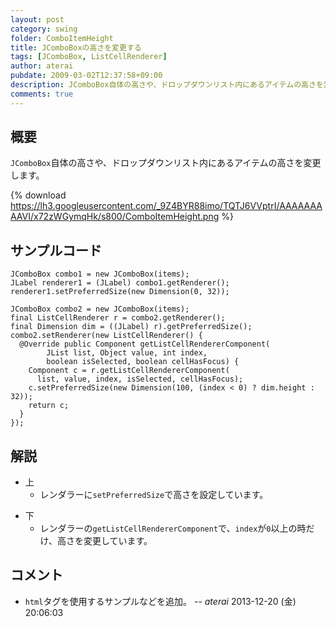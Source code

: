 ```yaml
---
layout: post
category: swing
folder: ComboItemHeight
title: JComboBoxの高さを変更する
tags: [JComboBox, ListCellRenderer]
author: aterai
pubdate: 2009-03-02T12:37:58+09:00
description: JComboBox自体の高さや、ドロップダウンリスト内にあるアイテムの高さを変更します。
comments: true
---
```

## 概要
`JComboBox`自体の高さや、ドロップダウンリスト内にあるアイテムの高さを変更します。

{% download https://lh3.googleusercontent.com/_9Z4BYR88imo/TQTJ6VVptrI/AAAAAAAAAVI/x72zWGymqHk/s800/ComboItemHeight.png %}

## サンプルコード
<pre class="prettyprint"><code>JComboBox combo1 = new JComboBox(items);
JLabel renderer1 = (JLabel) combo1.getRenderer();
renderer1.setPreferredSize(new Dimension(0, 32));

JComboBox combo2 = new JComboBox(items);
final ListCellRenderer r = combo2.getRenderer();
final Dimension dim = ((JLabel) r).getPreferredSize();
combo2.setRenderer(new ListCellRenderer() {
  @Override public Component getListCellRendererComponent(
        JList list, Object value, int index,
        boolean isSelected, boolean cellHasFocus) {
    Component c = r.getListCellRendererComponent(
      list, value, index, isSelected, cellHasFocus);
    c.setPreferredSize(new Dimension(100, (index &lt; 0) ? dim.height : 32));
    return c;
  }
});
</code></pre>

## 解説
- 上
    - レンダラーに`setPreferredSize`で高さを設定しています。

<!-- dummy comment line for breaking list -->

- 下
    - レンダラーの`getListCellRendererComponent`で、`index`が`0`以上の時だけ、高さを変更しています。

<!-- dummy comment line for breaking list -->

## コメント
- `html`タグを使用するサンプルなどを追加。 -- *aterai* 2013-12-20 (金) 20:06:03

<!-- dummy comment line for breaking list -->
